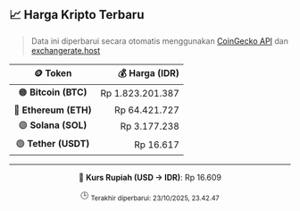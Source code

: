

<!-- HARGA_KRIPTO -->
## 📈 Harga Kripto Terbaru

> Data ini diperbarui secara otomatis menggunakan [CoinGecko API](https://www.coingecko.com/) dan [exchangerate.host](https://exchangerate.host/)

<div align="center">

| 🪙 Token | 💰 Harga (IDR) |
|:------:|---------------:|
| 🟠 **Bitcoin (BTC)**   | Rp 1.823.201.387 |
| 🔵 **Ethereum (ETH)**  | Rp 64.421.727 |
| 🟣 **Solana (SOL)**    | Rp 3.177.238 |
| 🟢 **Tether (USDT)**   | Rp 16.617 |

---

💱 **Kurs Rupiah (USD → IDR)**: Rp 16.609

🕒 <sub>Terakhir diperbarui: 23/10/2025, 23.42.47</sub>

</div>
<!-- /HARGA_KRIPTO -->